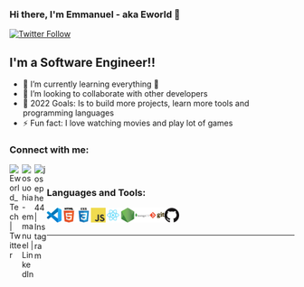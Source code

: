 ### Hi there, I'm Emmanuel - aka Eworld 👋

[![Twitter Follow](https://img.shields.io/twitter/follow/Eworld_Tech?color=1DA1F2&logo=twitter&style=for-the-badge)](https://twitter.com/intent/follow?original_referer=https%3A%2F%2Fgithub.com%Eworld_Tech&screen_name=Eworld_Tech)

## I'm a Software Engineer!!

- 🌱 I’m currently learning everything 🤣
- 👯 I’m looking to collaborate with other developers
- 🥅 2022 Goals: Is to build more projects, learn more tools and programming languages 
- ⚡ Fun fact: I love watching movies and play lot of games

### Connect with me:

[<img align="left" alt="Eworld_Tech | Twitter" width="22px" src="https://cdn.jsdelivr.net/npm/simple-icons@v3/icons/twitter.svg" />][twitter]
[<img align="left" alt="osuohia-emmanuel | LinkedIn" width="22px" src="https://cdn.jsdelivr.net/npm/simple-icons@v3/icons/linkedin.svg" />][linkedin]
[<img align="left" alt="josephe44 | Instagram" width="22px" src="https://cdn.jsdelivr.net/npm/simple-icons@v3/icons/instagram.svg" />][instagram]

<br />

### Languages and Tools:

<img align="left" alt="Visual Studio Code" width="26px" src="https://raw.githubusercontent.com/github/explore/80688e429a7d4ef2fca1e82350fe8e3517d3494d/topics/visual-studio-code/visual-studio-code.png" />
<img align="left" alt="HTML5" width="26px" src="https://raw.githubusercontent.com/github/explore/80688e429a7d4ef2fca1e82350fe8e3517d3494d/topics/html/html.png" />
<img align="left" alt="CSS3" width="26px" src="https://raw.githubusercontent.com/github/explore/80688e429a7d4ef2fca1e82350fe8e3517d3494d/topics/css/css.png" />
<img align="left" alt="JavaScript" width="26px" src="https://raw.githubusercontent.com/github/explore/80688e429a7d4ef2fca1e82350fe8e3517d3494d/topics/javascript/javascript.png" />
<img align="left" alt="React" width="26px" src="https://raw.githubusercontent.com/github/explore/80688e429a7d4ef2fca1e82350fe8e3517d3494d/topics/react/react.png" />
<img align="left" alt="Node.js" width="26px" src="https://raw.githubusercontent.com/github/explore/80688e429a7d4ef2fca1e82350fe8e3517d3494d/topics/nodejs/nodejs.png" />
<img align="left" alt="MongoDB" width="26px" src="https://raw.githubusercontent.com/github/explore/80688e429a7d4ef2fca1e82350fe8e3517d3494d/topics/mongodb/mongodb.png" />
<img align="left" alt="Git" width="26px" src="https://raw.githubusercontent.com/github/explore/80688e429a7d4ef2fca1e82350fe8e3517d3494d/topics/git/git.png" />
<img align="left" alt="GitHub" width="26px" src="https://raw.githubusercontent.com/github/explore/78df643247d429f6cc873026c0622819ad797942/topics/github/github.png" />
<br />
<br />

---

[twitter]: https://twitter.com/Eworld_Tech
[instagram]: https://instagram.com/josephe44
[linkedin]: https://linkedin.com/in/osuohia-emmanuel
